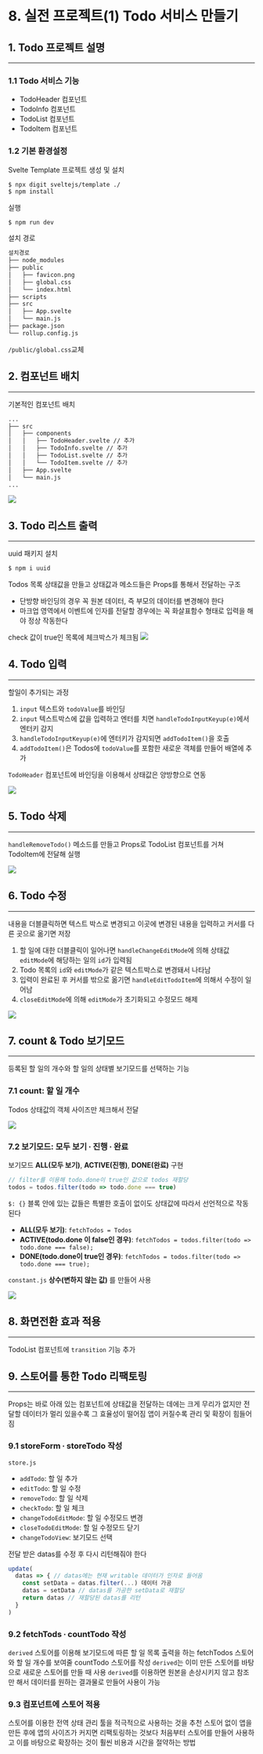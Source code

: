 # 8. 실전 프로젝트(1) Todo 서비스 만들기

## 1. Todo 프로젝트 설명

---

### 1.1 Todo 서비스 기능
- TodoHeader 컴포넌트
- TodoInfo 컴포넌트
- TodoList 컴포넌트
- TodoItem 컴포넌트

### 1.2 기본 환경설정
Svelte Template 프로젝트 생성 및 설치
```bash
$ npx digit sveltejs/template ./
$ npm install
```

실행
```
$ npm run dev
```

설치 경로
```bash
설치경로
├── node_modules
├── public
│   ├── favicon.png
│   ├── global.css
│   └── index.html
├── scripts
├── src
│   ├── App.svelte
│   └── main.js
├── package.json
└── rollup.config.js
```

`/public/global.css`교체


## 2. 컴포넌트 배치

---

기본적인 컴포넌트 배치
```bash
...
├── src
│   ├── components
│   │   ├── TodoHeader.svelte // 추가
│   │   ├── TodoInfo.svelte // 추가
│   │   ├── TodoList.svelte // 추가
│   │   └── TodoItem.svelte // 추가
│   ├── App.svelte
│   └── main.js
...
```

![](attachments/20231105164311.png)


## 3. Todo 리스트 출력

---

uuid 패키지 설치
```bash
$ npm i uuid
```

Todos 목록 상태값을 만들고 상태값과 메소드들은 Props를 통해서 전달하는 구조

- 단방향 바인딩의 경우 꼭 원본 데이터, 즉 부모의 데이터를 변경해야 한다
- 마크업 영역에서 이벤트에 인자를 전달할 경우에는 꼭 화살표함수 형태로 입력을 해야 정상 작동한다

check 값이 true인 목록에 체크박스가 체크됨
![](attachments/20231105171509.png)


## 4. Todo 입력

---

할일이 추가되는 과정
1. `input` 텍스트와 `todoValue`를 바인딩
2. `input` 텍스트박스에 값을 입력하고 엔터를 치면 `handleTodoInputKeyup(e)`에서 엔터키 감지
3. `handleTodoInputKeyup(e)`에 엔터키가 감지되면 `addTodoItem()`을 호출
4. `addTodoItem()`은 Todos에 `todoValue`를 포함한 새로운 객체를 만들어 배열에 추가

`TodoHeader` 컴포넌트에 바인딩을 이용해서 상태값은 양방향으로 연동

![](attachments/20231105190230.png)


## 5. Todo 삭제

---

`handleRemoveTodo()` 메소드를 만들고 Props로 TodoList 컴포넌트를 거쳐 TodoItem에 전달해 실행

![](attachments/20231105190956.png)


## 6. Todo 수정

---

내용을 더블클릭하면 텍스트 박스로 변경되고 이곳에 변경된 내용을 입력하고 커서를 다른 곳으로 옮기면 저장

1. 할 일에 대한 더블클릭이 일어나면 `handleChangeEditMode`에 의해 상태값 `editMode`에 해당하는 일의 `id`가 입력됨
2. Todo 목록의 `id`와 `editMode`가 같은 텍스트박스로 변경돼서 나타남
3. 입력이 완료된 후 커서를 밖으로 옮기면 `handleEditTodoItem`에 의해서 수정이 일어남
4. `closeEditMode`에 의해 `editMode`가 초기화되고 수정모드 해제

![](Pasted%20image%2020231105192650.png)


## 7. count & Todo 보기모드

---

등록된 할 일의 개수와 할 일의 상태별 보기모드를 선택하는 기능
### 7.1 count: 할 일 개수
Todos 상태값의 객체 사이즈만 체크해서 전달

![](attachments/20231105212936.png)

### 7.2 보기모드: 모두 보기 ∙ 진행 ∙ 완료
보기모드 **ALL(모두 보기)**, **ACTIVE(진행)**, **DONE(완료)** 구현

```js
// filter를 이용해 todo.done이 true인 값으로 todos 재할당
todos = todos.filter(todo => todo.done === true)
```

`$: {}` 블록 안에 있는 값들은 특별한 호출이 없이도 상태값에 따라서 선언적으로 작동된다

- **ALL(모두 보기)**: `fetchTodos = Todos`
- **ACTIVE(todo.done 이 false인 경우)**: `fetchTodos = todos.filter(todo => todo.done === false);`
- **DONE(todo.done이 true인 경우)**: `fetchTodos = todos.filter(todo => todo.done === true);`

`constant.js` **상수(변하지 않는 값)** 를 만들어 사용

![](attachments/20231105214902.png)


## 8. 화면전환 효과 적용

---

TodoList 컴포넌트에 `transition` 기능 추가


## 9. 스토어를 통한 Todo 리팩토링

---

Props는 바로 아래 있는 컴포넌트에 상태값을 전달하는 데에는 크게 무리가 없지만 전달할 데이터가 멀리 있을수록 그 효율성이 떨어짐
앱이 커질수록 관리 및 확장이 힘들어짐

### 9.1 storeForm ∙ storeTodo 작성
`store.js`
- `addTodo`: 할 일 추가
- `editTodo`: 할 일 수정
- `removeTodo`: 할 일 삭제
- `checkTodo`: 할 일 체크
- `changeTodoEditMode`: 할 일 수정모드 변경
- `closeTodoEditMode`: 할 일 수정모드 닫기
- `changeTodoView`: 보기모드 선택

전달 받은 datas를 수정 후 다시 리턴해줘야 한다
```js
update(
  datas => { // datas에는 현재 writable 데이터가 인자로 들어옴
    const setData = datas.filter(...) 데이터 가공
    datas = setData // datas를 가공한 setData로 재할당
    return datas // 재할당된 datas를 리턴
  }
)
```

### 9.2 fetchTods ∙ countTodo 작성
`derived` 스토어를 이용해 보기모드에 따른 할 일 목록 출력을 하는 fetchTodos 스토어와 할 일 개수를 보여줄 countTodo 스토어를 작성
`derived`는 이미 만든 스토어를 바탕으로 새로운 스토어를 만들 때 사용
`derived`를 이용하면 원본을 손상시키지 않고 참조만 해서 데이터를 원하는 결과물로 만들어 사용이 가능

### 9.3 컴포넌트에 스토어 적용
스토어를 이용한 전역 상태 관리 툴을 적극적으로 사용하는 것을 추천
스토어 없이 앱을 만든 후에 앱의 사이즈가 커지면 리팩토링하는 것보다 처음부터 스토어를 만들어 사용하고 이를 바탕으로 확장하는 것이 훨씬 비용과 시간을 절약하는 방법
